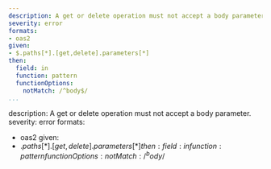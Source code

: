 ---
description: A get or delete operation must not accept a body parameter.
severity: error
formats:
- oas2
given:
- $.paths[*].[get,delete].parameters[*]
then:
  field: in
  function: pattern
  functionOptions:
    notMatch: /^body$/
...description: A get or delete operation must not accept a body parameter.
severity: error
formats:
- oas2
given:
- $.paths[*].[get,delete].parameters[*]
then:
  field: in
  function: pattern
  functionOptions:
    notMatch: /^body$/